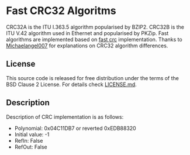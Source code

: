 # Fast CRC32 Algoritms

CRC32A is the ITU I.363.5 algorithm popularised by BZIP2. CRC32B is the
ITU V.42 algorithm used in Ethernet and popularised by PKZip.
Fast algorithms are implemented based on [fast crc](https://arxiv.org/abs/1009.5949)
implementation.
Thanks to [Michaelangel007](https://github.com/Michaelangel007) for explanations
on CRC32 algorithm differences.

## License

This source code is released for free distribution under the terms of the
BSD Clause 2 License. For details check [LICENSE.md](LICENSE.md).

## Description

Description of CRC implementation is as follows:
 * Polynomial: 0x04C11DB7 or reverted 0xEDB88320
 * Initial value: -1
 * RefIn: False
 * RefOut: False



